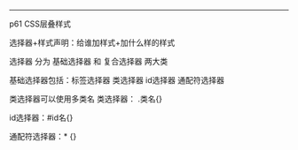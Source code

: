 -------
p61 CSS层叠样式

选择器+样式声明：给谁加样式+加什么样的样式

选择器 分为 基础选择器 和 复合选择器 两大类

基础选择器包括：标签选择器 类选择器 id选择器 通配符选择器

类选择器可以使用多类名 类选择器： .类名{}

id选择器：#id名{}
 
通配符选择器：* {}
